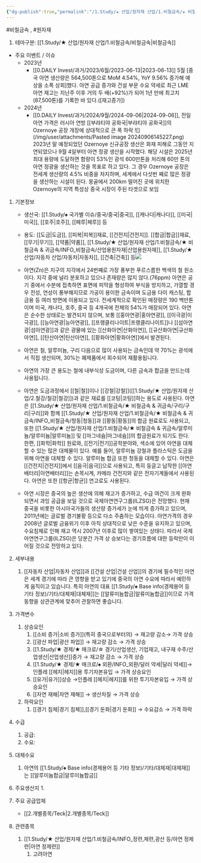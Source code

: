 ```yaml
---
{"dg-publish":true,"permalink":"/1.Study/★ 산업/원자재 산업/1.비철금속/★ 비철금속 & 귀금속/INFO_비철금속/아연/","created":"2024-11-20T21:02:28.603+09:00","updated":"2025-06-03T20:07:20.417+09:00"}
---
```


#비철금속 , #원자재 

1. 테마구분: [[1.Study/★ 산업/원자재 산업/1.비철금속/비철금속\|비철금속]]


- 주요 이벤트 / 이슈
	- 2023년
		- [[0.DAILY Invest/과거/2023/6월/2023-06-13\|2023-06-13]]
			5월 [중국 아연 생산량은 564,500톤으로 MoM 4.54%, YoY 9.56% 증가해 예상을 소폭 상회]했다. 아연 공급 증가와 건설 부문 수요 약세로 최근 LME 아연 재고는 지난주 이후 거의 두 배(+92%)가 되어 1년 만에 최고치(87,500톤)를 기록한 바 있다.([재고증가])
	- 2024년
		- [[0.DAILY Invest/과거/2024/9월/2024-09-06\|2024-09-06]], 전일 아연 가격은 러시아 연방 [[부랴티야 공화국\|부랴티야 공화국]]의 Ozernoye 공장 개장에 상대적으로 큰 폭 하락 ![](/img/user/attachments/Pasted image 20240906145227.png)
		  2023년 말 예정되었던 Ozernoye 신규공장 생산은 화재 피해로 그동안 지연되었으나 9월 4일부터 아연 정광 생산을 시작했다. 
		  해당 시설은 2025년 최대 용량에 도달하면 함량이 53%인 광석 600만톤을 처리해 60만 톤의 아연 정광을 생산하는 것을 목표로 하고 있다. 그 경우 Ozernoye 공장은 전세계 생산량의 4.5% 비중을 차지하며, 세계에서 다섯번 째로 많은 정광을 생산하는 시설이 된다. 몽골에서 200km 떨어진 곳에 위치한 Ozernoye의 지역 특성상 중국 시장이 주된 타겟으로 보임


1. 기본정보

	- 생산국: [[1.Study/♠ 국가별 이슈/중국/중국\|중국]], [[캐나다\|캐나다]], [[미국\|미국]], [[호주\|호주]], [[페루\|페루]] 등
	- 용도: [[도금\|도금]], [[피복\|피복]]재료, [[건전지\|건전지]]. [[합금\|합금]]재료, [[무기\|무기]], [[약품\|약품]], [[1.Study/★ 산업/원자재 산업/1.비철금속/★ 비철금속 & 귀금속/INFO_비철금속/산업용원자재\|산업용원자재]], [[1.Study/★ 산업/자동차 산업/자동차\|자동차]], [[건축\|건축]] 등![](https://i.imgur.com/moyJsrB.png)




	- 아연(Zn)은 지구의 지각에서 24번째로 가장 풍부한 푸르스름한 백색의 철 원소이다. 지각 중에 널리 분포하고 있으나 존재량은 많지 않다.(76ppm) 아연은 공기 중에서 수분에 접촉하면 표면에 피막을 형성하여 부식을 방지하고, 가열할 경우 전성, 연성이 풍부해지므로 가공이 용이한 금속이며 도금용 다이 캐스팅, 합금용 등 여러 방면에 이용되고 있다. 전세계적으로 확인된 매장량은 190 백만톤이며 미국, 캐나다, 호주, 중국 등 4개국에 전체의 54%가 매장되어 있다. 아연은 순수한 상태로는 발견되지 않으며, 보통 [[홍아연광\|홍아연광]], [[이극광\|이극광]], [[능아연광\|능아연광]], [[프랭클리나이트\|프랭클리나이트]]나 [[섬아연광\|섬아연광]]과 같은 광물에 있는 [[산화아연\|산화아연]], [[규산화아연\|규산화아연]], [[탄산아연\|탄산아연]], [[황화아연\|황화아연]]에서 발견된다. 
	- 아연은 철, 알루미늄, 구리 다음으로 많이 사용되는 금속인데 약 70%는 광석에서 직접 생산되며, 30%는 폐제품에서 회수되어 재활용됩니다.
	- 아연의 가장 큰 용도는 철에 내부식성 도금이며, 다른 금속과 합금을 만드는데 사용됩니다.
	- 아연은 도금과정에서 [[철\|철]]이나 [[강철\|강철]]([[1.Study/★ 산업/원자재 산업/2.철강/철강\|철강]])과 같은 재료를 [[코팅\|코팅]]하는 용도로 사용된다. 아연은 [[1.Study/★ 산업/원자재 산업/1.비철금속/★ 비철금속 & 귀금속/구리/구리\|구리]]와 함께 [[1.Study/★ 산업/원자재 산업/1.비철금속/★ 비철금속 & 귀금속/INFO_비철금속/청동\|청동]]과 [[황동\|황동]]의 합금 원료로도 사용되고, 또한 [[1.Study/★ 산업/원자재 산업/1.비철금속/★ 비철금속 & 귀금속/알루미늄/알루미늄\|알루미늄]] 및 [[마그네슘\|마그네슘]]의 합금원료가 되기도 한다. 한편, [[화학\|화학]] 원료와, [[전기\|전기]]공학분야와, 색소에 있어 아연을 대체할 수 있는 많은 대체물이 있다. 예를 들어, 알루미늄 강철과 플라스틱은 도금을 위해 아연을 대체할 수 있다. 알루미늄 합금 또한 청동을 대체할 수 있다. 아연은 [[건전지\|건전지]]에서 [[음극\|음극]]으로 사용되고, 특히 둥글고 납작한 [[아연배터리\|아연배터리]]는 손목시계, 카메라 건전지와 같은 전자기계들에서 사용된다. 아연은 또한 [[항균\|항균]] 연고로도 사용된다. 
	- 아연 시장은 중국의 높은 생산에 의해 재고가 증가하고, 수급 여건이 크게 완화되면서 과잉 공급을 보일 것으로 국제아연연구그룹(ILZSG)은 전망했다. 현재 중국을 비롯한 아시아국가들의 생산량 증가세가 눈에 띄게 증가하고 있으며, 2011년에는 글로벌 경기불황 등으로 다소 주춤하는 모습이다. 아연가격의 경우 2008년 글로벌 금융위기 이후 아직 상대적으로 낮은 수준을 유지하고 있으며, 수요침체로 인해 재고 역시 2007년 이후로 많이 쌓여있는 상태다. 따라서 국제아연연구그룹(ILZSG)은 당분간 가격 상 승보다는 경기흐름에 대한 등락만이 이어질 것으로 전망하고 있다.



1. 세부내용
	1. [[자동차 산업\|자동차 산업]]과 [[건설 산업\|건설 산업]]의 경기에 필수적인 아연은 세계 경기에 따라 큰 영향을 받고 있기에 중국의 아연 수요에 따라서 예민하게 움직이고 있습니다. 특히 아연의 대표 [[1.Study/♠ Base info(경제용어 등 기타 정보)/기타/대체재\|대체재]]는 [[알류미늄합금\|알류미늄합금]]이므로 가격 동향을 상관관계에 맞추어 관찰하면 좋습니다.
	




1. 가격변수
	1. 상승요인
		1. [[소비 증가\|소비 증가]](특히 중국으로부터의) → 재고량 감소→ 가격 상승 
		2. [[광산 파업\|광산 파업]] → 재고량 감소 → 가격 상승 
		3.  [[1.Study/★ 경제/★ 매크로/☆ 경기/산업생산, 기업재고, 내구재 수주/산업생산\|산업생산]]증가 → 재고량 감소 → 가격 상승 
		4. [[1.Study/★ 경제/★ 매크로/♠ 외환/INFO_외환/달러 약세\|달러 약세]]→인플레 [[헤지\|헤지]]용 투기자본유입 → 가격 상승요인 
		5. [[유가\|유가]]상승 →인플레 [[헤지\|헤지]]를 위한 투기자본유입 → 가격 상승요인 
		6. [[자연 재해\|자연 재해]] → 생산차질 → 가격 상승
	2. 하락요인
		1. [[경기 침체\|경기 침체]],[[경기 둔화\|경기 둔화]] → 수요감소 → 가격 하락



1. 수급
	1. 공급:
	2. 수요:



1. 대체수요
	1. 아연의 [[1.Study/♠ Base info(경제용어 등 기타 정보)/기타/대체재\|대체재]]는 [[알루미늄합금\|알루미늄합금]]



1. 주요생산지
	1. 




1. 주요 공급업체
	- [[2.개별종목/Teck\|2.개별종목/Teck]]



1. 관련종목
	1. [[1.Study/★ 산업/원자재 산업/1.비철금속/INFO_정련,제련,광산 등/아연 정제련\|아연 정제련]]
		1. 고려아연